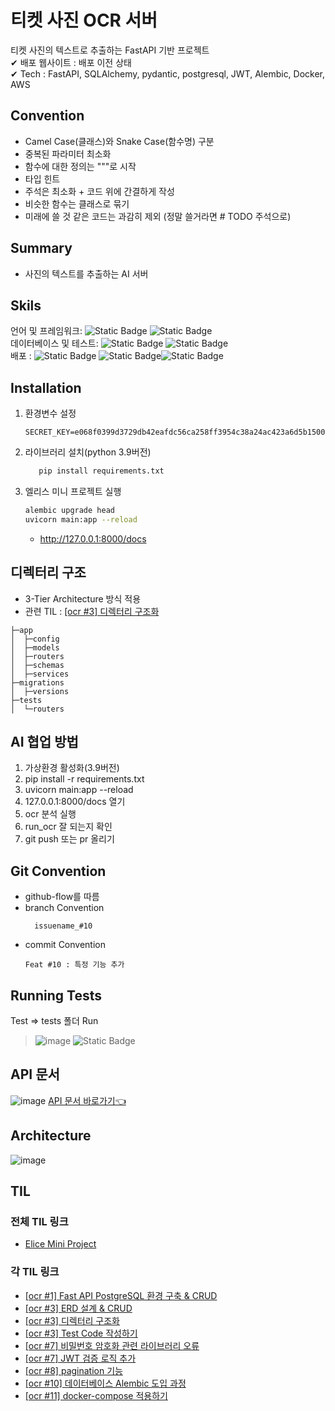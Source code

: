 # 티켓 사진 OCR 서버

티켓 사진의 텍스트로 추출하는 FastAPI 기반 프로젝트<br>
✔ 배포 웹사이트 : 배포 이전 상태 <br>
✔ Tech : FastAPI, SQLAlchemy, pydantic, postgresql, JWT, Alembic, Docker, AWS<br>

## Convention
- Camel Case(클래스)와 Snake Case(함수명) 구분
- 중복된 파라미터 최소화
- 함수에 대한 정의는 """로 시작
- 타입 힌트
- 주석은 최소화 + 코드 위에 간결하게 작성
- 비슷한 함수는 클래스로 묶기
- 미래에 쓸 것 같은 코드는 과감히 제외 (정말 쓸거라면 # TODO 주석으로)

## Summary

- 사진의 텍스트를 추출하는 AI 서버

## Skils

언어 및
프레임워크: ![Static Badge](https://img.shields.io/badge/Python-3.10-Blue) ![Static Badge](https://img.shields.io/badge/FastAPI-0.104.1-Blue)<br/>
데이터베이스 및
테스트: ![Static Badge](https://img.shields.io/badge/PostgreSQL-13-Green) ![Static Badge](https://img.shields.io/badge/Pytest-7.4.3-Pink) <br/>
배포 : ![Static Badge](https://img.shields.io/badge/Linux-Red) ![Static Badge](https://img.shields.io/badge/AWS-Orange)![Static Badge](https://img.shields.io/badge/Docker-Blue) <br/>

## Installation

1. 환경변수 설정
   ```env
   SECRET_KEY=e068f0399d3729db42eafdc56ca258ff3954c38a24ac423a6d5b15005378785c
   ```
2. 라이브러리 설치(python 3.9버전)
   ```bash
      pip install requirements.txt
   ```
3. 엘리스 미니 프로젝트 실행
    ```bash
   alembic upgrade head
   uvicorn main:app --reload
    ```
   - http://127.0.0.1:8000/docs

## 디렉터리 구조

- 3-Tier Architecture 방식 적용
- 관련 TIL : [[ocr #3] 디렉터리 구조화](https://www.notion.so/gabang2/elice-3-c9a18a905bd84e0dabcfbd4b7806db3e)

```angular2html
├─app
│  ├─config
│  ├─models
│  ├─routers
│  ├─schemas
│  ├─services
├─migrations
│  ├─versions
├─tests
│  └─routers
```

## AI 협업 방법
1. 가상환경 활성화(3.9버전)
2. pip install -r requirements.txt 
3. uvicorn main:app --reload
4. 127.0.0.1:8000/docs 열기
5. ocr 분석 실행
6. run_ocr 잘 되는지 확인
7. git push 또는 pr 올리기

## Git Convention
- github-flow를 따름
- branch Convention
  ```angular2html
    issuename_#10
  ```
- commit Convention
  ```
  Feat #10 : 특정 기능 추가
  ```

## Running Tests

Test
=> tests 폴더 Run
> ![image](https://github.com/gabang2/elice_mini_project/assets/82714785/eeb3c59c-a25c-4437-9a0e-4c8571598bdc)
![Static Badge](https://img.shields.io/badge/Test_Passed-4/5-green)<br/>

## API 문서

![image](https://github.com/gabang2/elice_mini_project/assets/82714785/4324a516-ee70-4be5-8858-1e9f5c353689)
[API 문서 바로가기👈](http://54.180.102.238:8080/docs#/)

## Architecture

![image](https://github.com/gabang2/elice_mini_project/assets/82714785/9011fff4-2492-4e2e-a0a1-f7dc275d5fc5)

## TIL

### 전체 TIL 링크

- [Elice Mini Project](https://www.notion.so/gabang2/Elice-Mini-Project-1973c99d39354a3685e66ef5df0650b6)

### 각 TIL 링크

- [[ocr #1] Fast API PostgreSQL 환경 구축 & CRUD](https://www.notion.so/gabang2/elice-1-Fast-API-PostgreSQL-CRUD-3dce6a6a243f4c539ef06a842d1a824b)
- [[ocr #3] ERD 설계 & CRUD](https://www.notion.so/gabang2/elice-3-ERD-CRUD-fc7a6a0e768f4692848ac1697ee684c4)
- [[ocr #3] 디렉터리 구조화](https://www.notion.so/gabang2/elice-3-c9a18a905bd84e0dabcfbd4b7806db3e)
- [[ocr #3] Test Code 작성하기](https://www.notion.so/gabang2/elice-3-Test-Code-09f1666bcd6d4f23a3912a7c0b1a09fb)
- [[ocr #7] 비밀번호 암호화 관련 라이브러리 오류](https://www.notion.so/gabang2/elice-7-473cf400134f41fdb341080eebfce01e)
- [[ocr #7] JWT 검증 로직 추가](https://www.notion.so/gabang2/elice-7-JWT-bf8bfff659064c6fbbcf7826b76ec057)
- [[ocr #8] pagination 기능](https://www.notion.so/gabang2/elice-8-pagination-d31e74bd3f1248de98f0ddea41f10c7c)
- [[ocr #10] 데이터베이스 Alembic 도입 과정](https://www.notion.so/gabang2/elice-10-Alembic-734a2bcd2f1240bea7aed89c48da7299)
- [[ocr #11] docker-compose 적용하기 ](https://www.notion.so/gabang2/elice-11-docker-compose-ddbf076bc0364104bb385fc978f62c9a)